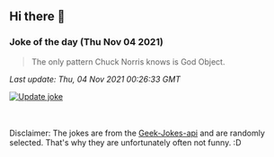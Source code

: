 ## Hi there 👋

### Joke of the day (Thu Nov 04 2021)
<!-- joke -->
>The only pattern Chuck Norris knows is God Object.
<!-- /joke -->

*Last update: Thu, 04 Nov 2021 00:26:33 GMT*

[![Update joke](https://github.com/nclskfm/nclskfm/actions/workflows/joke.yml/badge.svg)](https://github.com/nclskfm/nclskfm/actions/workflows/joke.yml)

<br><br>
Disclaimer: The jokes are from the [Geek-Jokes-api](https://github.com/sameerkumar18/geek-joke-api) and are randomly selected. That's why they are unfortunately often not funny. :D
